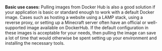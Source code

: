 **Basic use cases:** Pulling images from Docker Hub is also a good solution if your application is basic 
or standard enough to work with a default Docker image. Cases such as hosting a website using a LAMP stack, 
using a reverse proxy, or setting up a Minecraft server often have an official or well-supported image 
available on DockerHub. If the default configuration in these images is acceptable for your needs, 
then pulling the image can save a lot of time that would otherwise be spent setting up your environment 
and installing the necessary tools.

